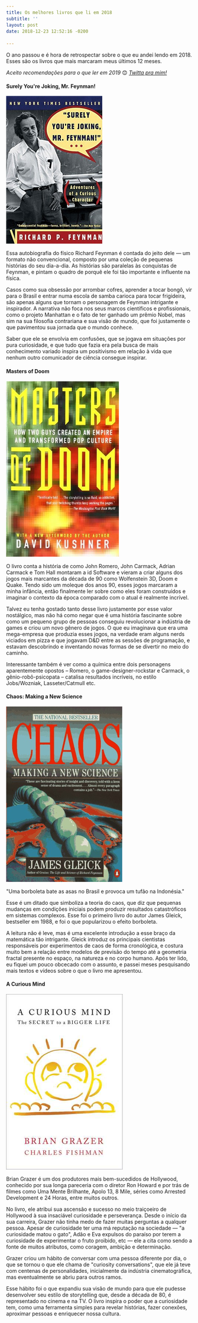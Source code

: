 ```yaml
---
title: Os melhores livros que li em 2018
subtitle: ''
layout: post
date: 2018-12-23 12:52:16 -0200

---
```

O ano passou e é hora de retrospectar sobre o que eu andei lendo em 2018. Esses são os livros que mais marcaram meus últimos 12 meses.

_Aceito recomendações para o que ler em 2019_ 😊 [_Twitta pra mim!_](https://twitter.com/jpfaraco)

#### Surely You're Joking, Mr. Feynman!

![](/uploads/surely-youre-joking-mr-feynman.jpg)

Essa autobiografia do físico Richard Feynman é contada do jeito dele — um formato não convencional, composto por uma coleção de pequenas histórias do seu dia-a-dia. As histórias são paralelas às conquistas de Feynman, e pintam o quadro de porquê ele foi tão importante e influente na física.

Casos como sua obsessão por arrombar cofres, aprender a tocar bongô, vir para o Brasil e entrar numa escola de samba carioca para tocar frigideira, são apenas alguns que tornam o personagem de Feynman intrigante e inspirador. A narrativa não foca nos seus marcos científicos e profissionais, como o projeto Manhattan e o fato de ter ganhado um prêmio Nobel, mas sim na sua filosofia contrariana e sua visão de mundo, que foi justamente o que pavimentou sua jornada que o mundo conhece.

Saber que ele se envolvia em confusões, que se jogava em situações por pura curiosidade, e que tudo que fazia era pela busca de mais conhecimento variado inspira um positivismo em relação à vida que nenhum outro comunicador de ciência consegue inspirar.

 

#### Masters of Doom

![](/uploads/masters-of-doom.jpg)

O livro conta a história de como John Romero, John Carmack, Adrian Carmack e Tom Hall montaram a id Software e vieram a criar alguns dos jogos mais marcantes da década de 90 como Wolfenstein 3D, Doom e Quake. Tendo sido um moleque dos anos 90, esses jogos marcaram a minha infância, então finalmente ler sobre como eles foram construídos e imaginar o contexto da época comparado com o atual é realmente incrível.

Talvez eu tenha gostado tanto desse livro justamente por esse valor nostálgico, mas não há como negar que é uma história fascinante sobre como um pequeno grupo de pessoas conseguiu revolucionar a indústria de games e criou um novo gênero de jogos. O que eu imaginava que era uma mega-empresa que produzia esses jogos, na verdade eram alguns nerds viciados em pizza e que jogavam D&D entre as sessões de programação, e estavam descobrindo e inventando novas formas de se divertir no meio do caminho.

Interessante também é ver como a química entre dois personagens aparentemente opostos – Romero, o game-designer-rockstar e Carmack, o gênio-robô-psicopata – catalisa resultados incríveis, no estilo Jobs/Wozniak, Lasseter/Catmull etc.

 

#### Chaos: Making a New Science

![](/uploads/chaos.jpg)

"Uma borboleta bate as asas no Brasil e provoca um tufão na Indonésia."

Esse é um ditado que simboliza a teoria do caos, que diz que pequenas mudanças em condições iniciais podem produzir resultados catastróficos em sistemas complexos. Esse foi o primeiro livro do autor James Gleick, bestseller em 1988, e foi o que popularizou o efeito borboleta.

A leitura não é leve, mas é uma excelente introdução a esse braço da matemática tão intrigante. Gleick introduz os principais cientistas responsáveis por experimentos de caos de forma cronológica, e costura muito bem a relação entre modelos de previsão do tempo até a geometria fractal presente no espaço, na natureza e no corpo humano. Após ter lido, eu fiquei um pouco obcecado com o assunto, e passei meses pesquisando mais textos e vídeos sobre o que o livro me apresentou.

 

#### A Curious Mind

![](/uploads/curious-mind.jpg)

Brian Grazer é um dos produtores mais bem-sucedidos de Hollywood, conhecido por sua longa pareceria com o diretor Ron Howard e por trás de filmes como Uma Mente Brilhante, Apolo 13, 8 Mile, séries como Arrested Development e 24 Horas, entre muitos outros.

No livro, ele atribui sua ascensão e sucesso no meio traiçoeiro de Hollywood à sua insaciável curiosidade e perseverança. Desde o início da sua carreira, Grazer não tinha medo de fazer muitas perguntas a qualquer pessoa. Apesar de curiosidade ter uma má reputação na sociedade — "a curiosidade matou o gato", Adão e Eva expulsos do paraíso por terem a curiosidade de experimentar o fruto proibido, etc — ele a cita como sendo a fonte de muitos atributos, como coragem, ambição e determinação.

Grazer criou um hábito de conversar com uma pessoa diferente por dia, o que se tornou o que ele chama de "curiosity conversations", que ele já teve com centenas de personalidades, inicialmente da indústria cinematográfica, mas eventualmente se abriu para outros ramos.

Esse hábito foi o que expandiu sua visão de mundo para que ele pudesse desenvolver seu estilo de storytelling que, desde a década de 80, é representado no cinema e na TV. O livro inspira o poder que a curiosidade tem, como uma ferramenta simples para revelar histórias, fazer conexões, aproximar pessoas e enriquecer nossa cultura.